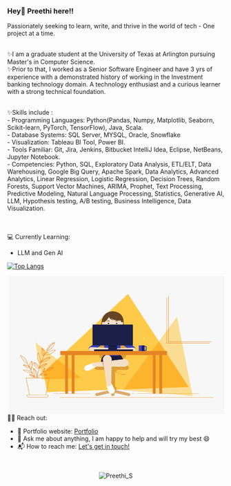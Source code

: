 ###  Hey👋 Preethi here!! 
<p>Passionately seeking to learn, write, and thrive in the world of tech - One project at a time.</p>


<br>
✨I am a graduate student at the University of Texas at Arlington pursuing Master's in Computer Science. <br>
✨Prior to that, I worked as a Senior Software Engineer and have 3 yrs of experience with a demonstrated history of working in the Investment banking technology domain. A technology enthusiast and a curious learner with a strong technical foundation.</p>

<br>
✨Skills include :<br>
- Programming Languages: Python(Pandas, Numpy, Matplotlib, Seaborn, Scikit-learn, PyTorch, TensorFlow), Java, Scala.<br>
- Database Systems: SQL Server, MYSQL, Oracle, Snowflake<br>
- Visualization: Tableau BI Tool, Power BI.<br>
- Tools Familiar: Git, Jira, Jenkins, Bitbucket IntelliJ Idea, Eclipse, NetBeans, Jupyter Notebook.<br>
- Competencies: Python, SQL, Exploratory Data Analysis, ETL/ELT, Data Warehousing, Google Big Query, Apache
Spark, Data Analytics, Advanced Analytics, Linear Regression, Logistic Regression, Decision Trees, Random Forests,
Support Vector Machines, ARIMA, Prophet, Text Processing, Predictive Modeling, Natural Language Processing, Statistics, Generative AI, LLM, Hypothesis testing, A/B testing, Business
Intelligence, Data Visualization.<br>

<br><br>
💻 Currently Learning:
- LLM and Gen AI         

<!--- Adding language github stats -->
[![Top Langs](https://github-readme-stats.vercel.app/api/top-langs/?username=IamPreethi-S&layout=compact&hide=jupyter%20notebook,SCSS,HCL)](https://github.com/anuraghazra/github-readme-stats)

<!-- code gif-->
<img align="right" alt="GIF" src="./code.gif" width="500" height="320" />


<br>
🙋‍♂️ Reach out:
<br>

</p>




- 🎯 Portfolio website: [Portfolio](https://iampreethi-s.github.io/Portfolio/)
- 💬 Ask me about anything, I am happy to help and will try my best :smile:
- 📬 How to reach me: [Let's get in touch!](https://www.linkedin.com/in/preethi-subramanian-uta/)
<!--- 📊 Data Science Portfolio - https://www.datascienceportfol.io/preethi_s -->
<br>

<!-- Profile Views -->
<p align="center">
    <img src="https://komarev.com/ghpvc/?username=IamPreethi-S&label=Profile%20views&color=blue&style=flat" alt="Preethi_S" />
</p>
<!--
**IamPreethi-S/IamPreethi-S** is a ✨ _special_ ✨ repository because its `README.md` (this file) appears on your GitHub profile.

Here are some ideas to get you started:

- 🔭 I’m currently working on ...
- 🌱 I’m currently learning ...
- 👯 I’m looking to collaborate on ...
- 🤔 I’m looking for help with ...
- 💬 Ask me about ...
- 📫 How to reach me: ...
- 😄 Pronouns: ...
- ⚡ Fun fact: ...
-->



